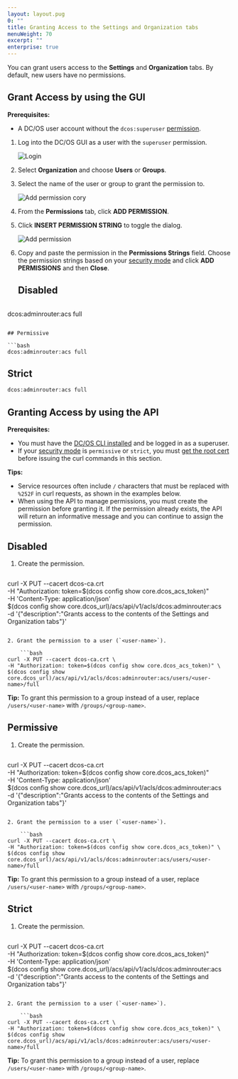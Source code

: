 ```yaml
---
layout: layout.pug
0: ""
title: Granting Access to the Settings and Organization tabs
menuWeight: 70
excerpt: ""
enterprise: true
---
```

You can grant users access to the **Settings** and **Organization** tabs. By default, new users have no permissions.

## <a name="network-access-via-ui"></a>Grant Access by using the GUI

**Prerequisites:**

- A DC/OS user account without the `dcos:superuser` [permission](/1.10/security/ent/users-groups/).

1. Log into the DC/OS GUI as a user with the `superuser` permission.
    
    ![Login](/1.10/img/gui-installer-login-ee.gif)

2. Select **Organization** and choose **Users** or **Groups**.

3. Select the name of the user or group to grant the permission to.
    
    ![Add permission cory](/1.10/img/services-tab-user.png)

4. From the **Permissions** tab, click **ADD PERMISSION**.

5. Click **INSERT PERMISSION STRING** to toggle the dialog.
    
    ![Add permission](/1.10/img/services-tab-user3.png)

6. Copy and paste the permission in the **Permissions Strings** field. Choose the permission strings based on your [security mode](/1.10/security/ent/#security-modes) and click **ADD PERMISSIONS** and then **Close**.
    
    ## Disabled
    
    ```bash
dcos:adminrouter:acs full
```

## Permissive

```bash
dcos:adminrouter:acs full
```

## Strict

```bash
dcos:adminrouter:acs full
```

## <a name="network-access-via-api"></a>Granting Access by using the API

**Prerequisites:**

- You must have the [DC/OS CLI installed](/1.10/cli/install/) and be logged in as a superuser.
- If your [security mode](/1.10/security/ent/#security-modes) is `permissive` or `strict`, you must [get the root cert](/1.10/security/ent/tls-ssl/get-cert/) before issuing the curl commands in this section. 

**Tips:**

- Service resources often include `/` characters that must be replaced with `%252F` in curl requests, as shown in the examples below.
- When using the API to manage permissions, you must create the permission before granting it. If the permission already exists, the API will return an informative message and you can continue to assign the permission.

## Disabled

1. Create the permission.
    
    ```bash
curl -X PUT --cacert dcos-ca.crt \
-H "Authorization: token=$(dcos config show core.dcos_acs_token)" \
-H 'Content-Type: application/json' \
$(dcos config show core.dcos_url)/acs/api/v1/acls/dcos:adminrouter:acs  \
-d '{"description":"Grants access to the contents of the Settings and Organization tabs"}'
```

2. Grant the permission to a user (`<user-name>`).
    
    ```bash
curl -X PUT --cacert dcos-ca.crt \
-H "Authorization: token=$(dcos config show core.dcos_acs_token)" \
$(dcos config show core.dcos_url)/acs/api/v1/acls/dcos:adminrouter:acs/users/<user-name>/full
```

**Tip:** To grant this permission to a group instead of a user, replace `/users/<user-name>` with `/groups/<group-name>`.

## Permissive

1. Create the permission.
    
    ```bash
curl -X PUT --cacert dcos-ca.crt \
-H "Authorization: token=$(dcos config show core.dcos_acs_token)" \
-H 'Content-Type: application/json' \
$(dcos config show core.dcos_url)/acs/api/v1/acls/dcos:adminrouter:acs  \
-d '{"description":"Grants access to the contents of the Settings and Organization tabs"}'
```

2. Grant the permission to a user (`<user-name>`).
    
    ```bash
curl -X PUT --cacert dcos-ca.crt \
-H "Authorization: token=$(dcos config show core.dcos_acs_token)" \
$(dcos config show core.dcos_url)/acs/api/v1/acls/dcos:adminrouter:acs/users/<user-name>/full
```

**Tip:** To grant this permission to a group instead of a user, replace `/users/<user-name>` with `/groups/<group-name>`.

## Strict

1. Create the permission.
    
    ```bash
curl -X PUT --cacert dcos-ca.crt \
-H "Authorization: token=$(dcos config show core.dcos_acs_token)" \
-H 'Content-Type: application/json' \
$(dcos config show core.dcos_url)/acs/api/v1/acls/dcos:adminrouter:acs  \
-d '{"description":"Grants access to the contents of the Settings and Organization tabs"}'
```

2. Grant the permission to a user (`<user-name>`).
    
    ```bash
curl -X PUT --cacert dcos-ca.crt \
-H "Authorization: token=$(dcos config show core.dcos_acs_token)" \
$(dcos config show core.dcos_url)/acs/api/v1/acls/dcos:adminrouter:acs/users/<user-name>/full
```

**Tip:** To grant this permission to a group instead of a user, replace `/users/<user-name>` with `/groups/<group-name>`.